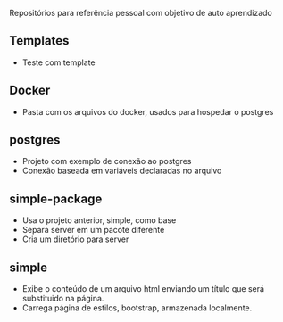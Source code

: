 Repositórios para referência pessoal com objetivo de auto aprendizado

## Templates
- Teste com template

## Docker
- Pasta com os arquivos do docker, usados para hospedar o postgres

## postgres
- Projeto com exemplo de conexão ao postgres
- Conexão baseada em variáveis declaradas no arquivo

## simple-package
- Usa o projeto anterior, simple, como base
- Separa server em um pacote diferente
- Cria um diretório para server
  
## simple
- Exibe o conteúdo de um arquivo html enviando um título que será substituido na página.
- Carrega página de estilos, bootstrap, armazenada localmente.
